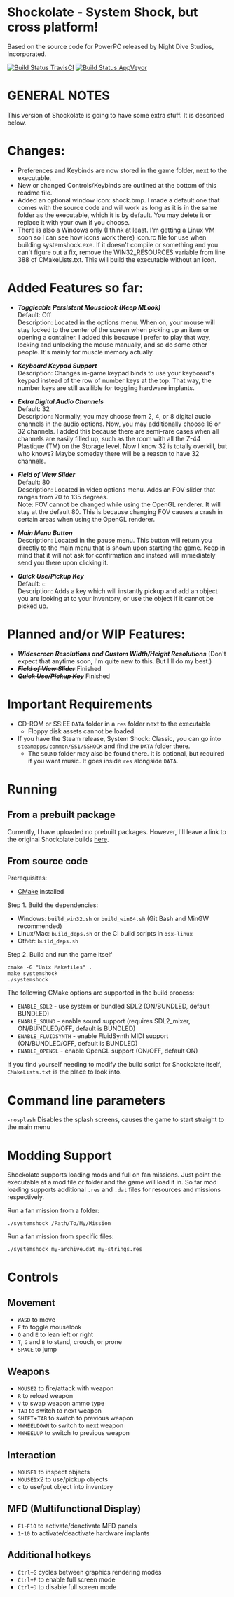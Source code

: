 Shockolate - System Shock, but cross platform!
============================
Based on the source code for PowerPC released by Night Dive Studios, Incorporated.

[![Build Status TravisCI](https://travis-ci.org/Interrupt/systemshock.svg?branch=master)](https://travis-ci.org/Interrupt/systemshock) [![Build Status AppVeyor](https://ci.appveyor.com/api/projects/status/5fmcswq8n7ni0o9j/branch/master?svg=true)](https://ci.appveyor.com/project/Interrupt/systemshock)

GENERAL NOTES
=============

This version of Shockolate is going to have some extra stuff. It is described below.

Changes:
========

- Preferences and Keybinds are now stored in the game folder, next to the executable,
- New or changed Controls/Keybinds are outlined at the bottom of this readme file.
- Added an optional window icon: shock.bmp. I made a default one that comes with the source code and will work as long as it is in the same folder as the executable, which it is by default. You may delete it or replace it with your own if you choose.
- There is also a Windows only (I think at least. I'm getting a Linux VM soon so I can see how icons work there) icon.rc file for use when building systemshock.exe. If it doesn't compile or something and you can't figure out a fix, remove the WIN32_RESOURCES variable from line 388 of CMakeLists.txt. This will build the executable without an icon.

Added Features so far:
======================

- **_Toggleable Persistent Mouselook (Keep MLook)_**  
Default: Off  
Description: Located in the options menu. When on, your mouse will stay locked to the center of the screen when picking up an item or opening a container. I added this because I prefer to play that way, locking and unlocking the mouse manually, and so do some other people. It's mainly for muscle memory actually.

- **_Keyboard Keypad Support_**  
Description: Changes in-game keypad binds to use your keyboard's keypad instead of the row of number keys at the top. That way, the number keys are still availible for toggling hardware implants.

- **_Extra Digital Audio Channels_**  
Default: 32  
Description: Normally, you may choose from 2, 4, or 8 digital audio channels in the audio options. Now, you may additionally choose 16 or 32 channels. I added this because there are semi-rare cases when all channels are easily filled up, such as the room with all the Z-44 Plastique (TM) on the Storage level. Now I know 32 is totally overkill, but who knows? Maybe someday there will be a reason to have 32 channels.

- **_Field of View Slider_**  
Default: 80  
Description: Located in video options menu. Adds an FOV slider that ranges from 70 to 135 degrees.  
Note: FOV cannot be changed while using the OpenGL renderer. It will stay at the default 80. This is because changing FOV causes a crash in certain areas when using the OpenGL renderer.

- **_Main Menu Button_**  
Description: Located in the pause menu. This button will return you directly to the main menu that is shown upon starting the game. Keep in mind that it will not ask for confirmation and instead will immediately send you there upon clicking it.

- **_Quick Use/Pickup Key_**  
Default: `c`  
Description: Adds a key which will instantly pickup and add an object you are looking at to your inventory, or use the object if it cannot be picked up.

Planned and/or WIP Features:
============================

- **_Widescreen Resolutions and Custom Width/Height Resolutions_** (Don't expect that anytime soon, I'm quite new to this. But I'll do my best.)  
- ~~**_Field of View Slider_**~~ Finished  
- ~~**_Quick Use/Pickup Key_**~~ Finished

Important Requirements
======================

  - CD-ROM or SS:EE `DATA` folder in a `res` folder next to the executable
    - Floppy disk assets cannot be loaded.
  - If you have the Steam release, System Shock: Classic, you can go into `steamapps/common/SS1/SSHOCK` and find the `DATA` folder there.
    - The `SOUND` folder may also be found there. It is optional, but required if you want music. It goes inside `res` alongside `DATA`.


Running
=======

## From a prebuilt package

Currently, I have uploaded no prebuilt packages. However, I'll leave a link to the original Shockolate builds [here](https://github.com/Interrupt/systemshock/releases/).

## From source code

Prerequisites: 
- [CMake](https://cmake.org/download/) installed

Step 1. Build the dependencies:
* Windows: `build_win32.sh` or `build_win64.sh` (Git Bash and MinGW recommended)
* Linux/Mac: `build_deps.sh` or the CI build scripts in `osx-linux`
* Other: `build_deps.sh` 

Step 2. Build and run the game itself
```
cmake -G "Unix Makefiles" .
make systemshock
./systemshock
```

The following CMake options are supported in the build process:
* `ENABLE_SDL2` - use system or bundled SDL2 (ON/BUNDLED, default BUNDLED)
* `ENABLE_SOUND` - enable sound support (requires SDL2_mixer, ON/BUNDLED/OFF, default is BUNDLED)
* `ENABLE_FLUIDSYNTH` - enable FluidSynth MIDI support (ON/BUNDLED/OFF, default is BUNDLED)
* `ENABLE_OPENGL` - enable OpenGL support (ON/OFF, default ON)

If you find yourself needing to modify the build script for Shockolate itself, `CMakeLists.txt` is the place to look into.


Command line parameters
============

`-nosplash` Disables the splash screens, causes the game to start straight to the main menu

Modding Support
============
Shockolate supports loading mods and full on fan missions. Just point the executable at a mod file or folder and the game will load it in. So far mod loading supports additional `.res` and `.dat` files for resources and missions respectively.

Run a fan mission from a folder:
```
./systemshock /Path/To/My/Mission
```

Run a fan mission from specific files:
```
./systemshock my-archive.dat my-strings.res
```

Controls
=======

## Movement

- `WASD` to move
- `F` to toggle mouselook
- `Q` and `E` to lean left or right
- `T`, `G` and `B` to stand, crouch, or prone
- `SPACE` to jump

## Weapons

- `MOUSE2` to fire/attack with weapon
- `R` to reload weapon
- `V` to swap weapon ammo type
- `TAB` to switch to next weapon
- `SHIFT`+`TAB` to switch to previous weapon
- `MWHEELDOWN` to switch to next weapon
- `MWHEELUP` to switch to previous weapon

## Interaction

- `MOUSE1` to inspect objects
- `MOUSE1`x2 to use/pickup objects
- `c` to use/put object into inventory

## MFD (Multifunctional Display)

- `F1`-`F10` to activate/deactivate MFD panels  
- `1`-`10` to activate/deactivate hardware implants  

## Additional hotkeys

* `Ctrl+G` cycles between graphics rendering modes  
* `Ctrl+F` to enable full screen mode  
* `Ctrl+D` to disable full screen mode

